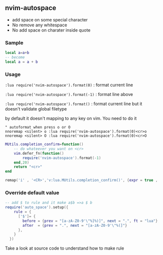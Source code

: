 ## nvim-autospace
- add space on some special character
- No remove any whitespace
- No add space on charater inside quote
### Sample
``` lua
local a=a+b
-- become
local a = a + b
```
### Usage

`:lua require('nvim-autospace').format(0)` : format current line

`:lua require('nvim-autospace').format(-1)` : format line above

`:lua require('nvim-autospace').format()` : format current line but it doesn't validate global filetype


by default it doesn't mapping to any key on vim.
You need to do it
``` vim
" autoformat when press o or O
nnoremap <silent> o :lua require('nvim-autospace').format(0)<cr>o
nnoremap <silent> O :lua require('nvim-autospace').format(0)<cr>O

```

``` lua
MUtils.completion_confirm=function()
    -- do whateever you want on <cr>
    vim.defer_fn(function()
        require('nvim-autospace').format(-1)
    end,20)
    return "<cr>"
end

remap('i' , '<CR>','v:lua.MUtils.completion_confirm()', {expr = true , noremap = true})

```

### Override default value
``` lua
-- add $ to rule and it make a$b =>a $ b
require('auto_space').setup({
    rule = {
      ['$']= {
        before = {prev = "[a-zA-Z0-9'\"%]%)]", next = ".", ft = "lua"},
        after  = {prev = ".", next = "[a-zA-Z0-9'\"%(]"}
      },
    }
  })
```
Take a look at source code to understand how to make rule
